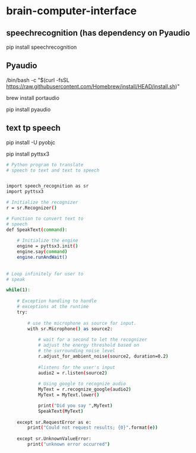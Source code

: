 # brain-computer-interface

## speechrecognition (has dependency on Pyaudio
pip install speechrecognition

## Pyaudio
/bin/bash -c "$(curl -fsSL https://raw.githubusercontent.com/Homebrew/install/HEAD/install.sh)"

brew install portaudio

pip install pyaudio

## text tp speech
pip install -U pyobjc

pip install pyttsx3

```bash
# Python program to translate
# speech to text and text to speech


import speech_recognition as sr
import pyttsx3

# Initialize the recognizer
r = sr.Recognizer()

# Function to convert text to
# speech
def SpeakText(command):
	
	# Initialize the engine
	engine = pyttsx3.init()
	engine.say(command)
	engine.runAndWait()
	
	
# Loop infinitely for user to
# speak

while(1):
	
	# Exception handling to handle
	# exceptions at the runtime
	try:
		
		# use the microphone as source for input.
		with sr.Microphone() as source2:
			
			# wait for a second to let the recognizer
			# adjust the energy threshold based on
			# the surrounding noise level
			r.adjust_for_ambient_noise(source2, duration=0.2)
			
			#listens for the user's input
			audio2 = r.listen(source2)
			
			# Using google to recognize audio
			MyText = r.recognize_google(audio2)
			MyText = MyText.lower()

			print("Did you say ",MyText)
			SpeakText(MyText)
			
	except sr.RequestError as e:
		print("Could not request results; {0}".format(e))
		
	except sr.UnknownValueError:
		print("unknown error occurred")
```
